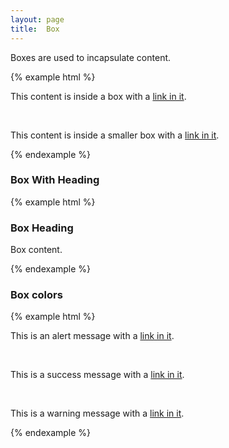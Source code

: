 ```yaml
---
layout: page
title:  Box
---
```


Boxes are used to incapsulate content.

{% example html %}
<div class="box">
    <p>This content is inside a box with a <a href="#">link in it</a>.</p>
</div>

<br>

<div class="box box--small">
    <p>This content is inside a smaller box with a <a href="#">link in it</a>.</p>
</div>
{% endexample %}

### Box With Heading

{% example html %}
<div class="box">
    <div class="box__heading">
        <h3>Box Heading</h3>
    </div>
    <p>Box content.</p>
</div>
{% endexample %}

### Box colors

{% example html %}
<div class="box box--alert">
    <p>This is an alert message with a <a href="#">link in it</a>.</p>
</div>

<br>

<div class="box box--success">
    <p>This is a success message with a <a href="#">link in it</a>.</p>
</div>

<br>

<div class="box box--warning">
    <p>This is a warning message with a <a href="#">link in it</a>.</p>
</div>
{% endexample %}

